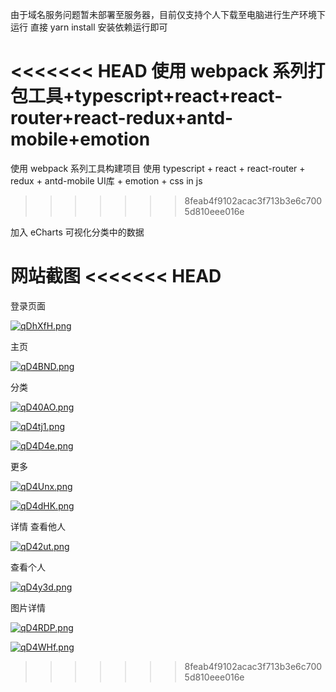 由于域名服务问题暂未部署至服务器，目前仅支持个人下载至电脑进行生产环境下运行
直接 yarn install 安装依赖运行即可

<<<<<<< HEAD
使用 webpack 系列打包工具+typescript+react+react-router+react-redux+antd-mobile+emotion
=======
使用 webpack 系列工具构建项目
使用 typescript + react + react-router + redux + antd-mobile UI库 + emotion + css in js
>>>>>>> 8feab4f9102acac3f713b3e6c7005d810eee016e

加入 eCharts 可视化分类中的数据

网站截图
<<<<<<< HEAD
=======

登录页面

[![qDhXfH.png](https://s1.ax1x.com/2022/03/28/qDhXfH.png)](https://imgtu.com/i/qDhXfH)

主页

[![qD4BND.png](https://s1.ax1x.com/2022/03/28/qD4BND.png)](https://imgtu.com/i/qD4BND)

分类

[![qD40AO.png](https://s1.ax1x.com/2022/03/28/qD40AO.png)](https://imgtu.com/i/qD40AO)

[![qD4tj1.png](https://s1.ax1x.com/2022/03/28/qD4tj1.png)](https://imgtu.com/i/qD4tj1)

[![qD4D4e.png](https://s1.ax1x.com/2022/03/28/qD4D4e.png)](https://imgtu.com/i/qD4D4e)

更多

[![qD4Unx.png](https://s1.ax1x.com/2022/03/28/qD4Unx.png)](https://imgtu.com/i/qD4Unx)

[![qD4dHK.png](https://s1.ax1x.com/2022/03/28/qD4dHK.png)](https://imgtu.com/i/qD4dHK)

详情
查看他人


[![qD42ut.png](https://s1.ax1x.com/2022/03/28/qD42ut.png)](https://imgtu.com/i/qD42ut)

查看个人

[![qD4y3d.png](https://s1.ax1x.com/2022/03/28/qD4y3d.png)](https://imgtu.com/i/qD4y3d)

图片详情

[![qD4RDP.png](https://s1.ax1x.com/2022/03/28/qD4RDP.png)](https://imgtu.com/i/qD4RDP)

[![qD4WHf.png](https://s1.ax1x.com/2022/03/28/qD4WHf.png)](https://imgtu.com/i/qD4WHf)
>>>>>>> 8feab4f9102acac3f713b3e6c7005d810eee016e
